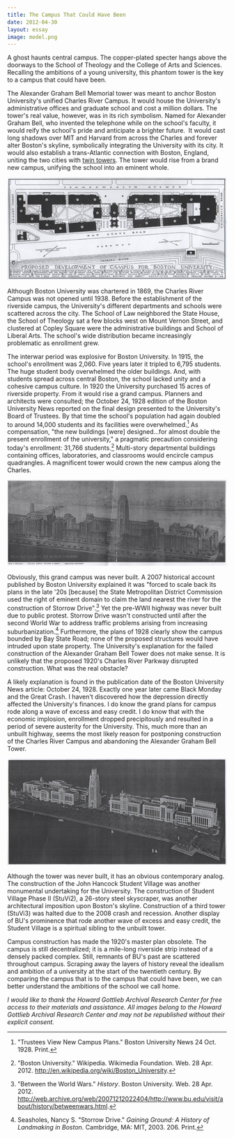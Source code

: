 ```yaml
---
title: The Campus That Could Have Been
date: 2012-04-30
layout: essay
image: model.png
---
```


A ghost haunts central campus. The copper-plated specter hangs above the doorways to the School of Theology and the College of Arts and Sciences. Recalling the ambitions of a young university, this phantom tower is the key to a campus that could have been.

The Alexander Graham Bell Memorial tower was meant to anchor Boston University's unified Charles River Campus. It would house the University's administrative offices and graduate school and cost a million dollars. The tower's real value, however, was in its rich symbolism. Named for Alexander Graham Bell, who invented the telephone while on the school's faculty, it would reify the school's pride and anticipate a brighter future.  It would cast long shadows over MIT and Harvard from across the Charles and forever alter Boston's skyline, symbolically integrating the University with its city. It would also establish a trans-Atlantic connection with Boston, England, uniting the two cities with [twin towers](http://en.wikipedia.org/wiki/Boston_Stump). The tower would rise from a brand new campus, unifying the school into an eminent whole.

![Map of planned campus](/assets/images/essays/AGB2.png)

Although Boston University was chartered in 1869, the Charles River Campus was not opened until 1938. Before the establishment of the riverside campus, the University's different departments and schools were scattered across the city. The School of Law neighbored the State House, the School of Theology sat a few blocks west on Mount Vernon Street, and clustered at Copley Square were the administrative buildings and School of Liberal Arts. The school's wide distribution became increasingly problematic as enrollment grew.

The interwar period was explosive for Boston University. In 1915, the school's enrollment was 2,060. Five years later it tripled to 6,795 students. The huge student body overwhelmed the older buildings. And, with students spread across central Boston, the school lacked unity and a cohesive campus culture. In 1920 the University purchased 15 acres of riverside property. From it would rise a grand campus. Planners and architects were consulted; the October 24, 1928 edition of the Boston University News reported on the final design presented to the University's Board of Trustees. By that time the school's population had again doubled to around 14,000 students and its facilities were overwhelmed.[^1] As compensation, "the new buildings [were] designed…for almost double the present enrollment of the university," a pragmatic precaution considering today's enrollment: 31,766 students.[^2] Multi-story departmental buildings containing offices, laboratories, and classrooms would encircle campus quadrangles. A magnificent tower would crown the new campus along the Charles.

![Illustration of campus with tower](/assets/images/essays/AGB6.png)

Obviously, this grand campus was never built. A 2007 historical account published by Boston University explained it was "forced to scale back its plans in the late '20s [because] the State Metropolitan District Commission used the right of eminent domain to claim the land nearest the river for the construction of Storrow Drive".[^3] Yet the pre-WWII highway was never built due to public protest. Storrow Drive wasn't constructed until after the second World War to address traffic problems arising from increasing suburbanization.[^4] Furthermore, the plans of 1928 clearly show the campus bounded by Bay State Road; none of the proposed structures would have intruded upon state property. The University's explanation for the failed construction of the Alexander Graham Bell Tower does not make sense. It is unlikely that the proposed 1920's Charles River Parkway disrupted construction. What was the real obstacle?

A likely explanation is found in the publication date of the Boston University News article: October 24, 1928. Exactly one year later came Black Monday and the Great Crash. I haven't discovered how the depression directly affected the University's finances. I do know the grand plans for campus rode along a wave of excess and easy credit. I do know that with the economic implosion, enrollment dropped precipitously and resulted in a period of severe austerity for the University. This, much more than an unbuilt highway, seems the most likely reason for postponing construction of the Charles River Campus and abandoning the Alexander Graham Bell Tower.

![Alternate view of scale model](/assets/images/essays/AGB1.png)

Although the tower was never built, it has an obvious contemporary analog. The construction of the John Hancock Student Village was another monumental undertaking for the University. The construction of Student Village Phase II (StuVi2), a 26-story steel skyscraper, was another architectural imposition upon Boston's skyline. Construction of a third tower (StuVi3) was halted due to the 2008 crash and recession. Another display of BU's prominence that rode another wave of excess and easy credit, the Student Village is a spiritual sibling to the unbuilt tower.

Campus construction has made the 1920's master plan obsolete. The campus is still decentralized; it is a mile-long riverside strip instead of a densely packed complex. Still, remnants of BU's past are scattered throughout campus. Scraping away the layers of history reveal the idealism and ambition of a university at the start of the twentieth century. By comparing the campus that is to the campus that could have been, we can better understand the ambitions of the school we call home.

_I would like to thank the Howard Gottlieb Archival Research Center for free access to their materials and assistance. All images belong to the Howard Gottlieb Archival Research Center and may not be republished without their explicit consent._

[^1]: "Trustees View New Campus Plans." Boston University News 24 Oct. 1928. Print.
[^2]: "Boston University." Wikipedia. Wikimedia Foundation. Web. 28 Apr. 2012. <http://en.wikipedia.org/wiki/Boston_University>.
[^3]: "Between the World Wars." _History_. Boston University. Web. 28 Apr. 2012. <http://web.archive.org/web/20071212022404/http://www.bu.edu/visit/about/history/betweenwars.html>.
[^4]: Seasholes, Nancy S. "Storrow Drive." _Gaining Ground: A History of Landmaking in Boston_. Cambridge, MA: MIT, 2003. 206. Print.
